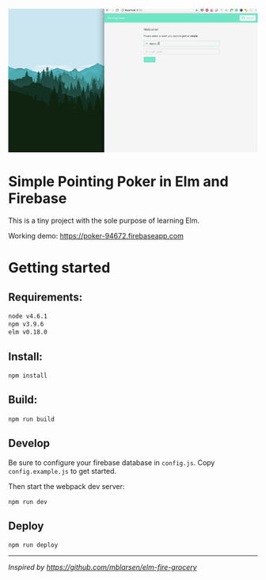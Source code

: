 ![Demo GIF](./demo.gif?raw=true "Demo")

# Simple Pointing Poker in Elm and Firebase

This is a tiny project with the sole purpose of learning Elm.

Working demo: https://poker-94672.firebaseapp.com

# Getting started

## Requirements:

    node v4.6.1
    npm v3.9.6
    elm v0.18.0

## Install:

    npm install

## Build:

    npm run build

## Develop

Be sure to configure your firebase database in `config.js`. Copy
`config.example.js` to get started.

Then start the webpack dev server:

    npm run dev

## Deploy

    npm run deploy

----

_Inspired by https://github.com/mblarsen/elm-fire-grocery_

